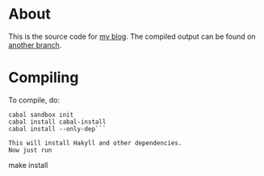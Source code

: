 # About

This is the source code for [my blog](http://www.prickyourfinger.org).
The compiled output can be found on [another branch](https://github.com/berkson/berkson.github.io/tree/master).

# Compiling

To compile, do:

```
cabal sandbox init
cabal install cabal-install
cabal install --only-dep```

This will install Hakyll and other dependencies.
Now just run

```
make install
```
